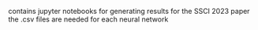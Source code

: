 
contains jupyter notebooks for generating results for the SSCI 2023 paper
the .csv files are needed for each neural network 
